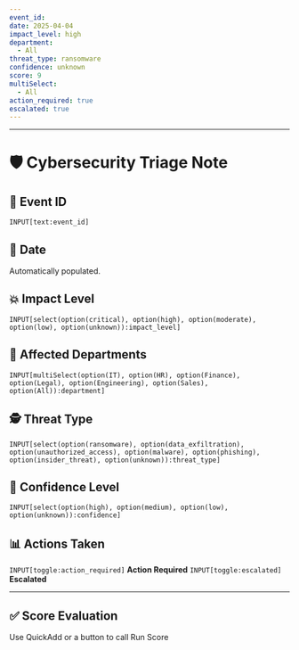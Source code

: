 ```yaml
---
event_id: 
date: 2025-04-04
impact_level: high
department:
  - All
threat_type: ransomware
confidence: unknown
score: 9
multiSelect:
  - All
action_required: true
escalated: true
---
```


---
# 🛡️ Cybersecurity Triage Note

## 🧾 Event ID
```meta-bind
INPUT[text:event_id]
```

## 📅 Date
Automatically populated.

## 💥 Impact Level
```meta-bind
INPUT[select(option(critical), option(high), option(moderate), option(low), option(unknown)):impact_level]
```

## 🏢 Affected Departments
```meta-bind
INPUT[multiSelect(option(IT), option(HR), option(Finance), option(Legal), option(Engineering), option(Sales), option(All)):department]
```

## 🕵️ Threat Type
```meta-bind
INPUT[select(option(ransomware), option(data_exfiltration), option(unauthorized_access), option(malware), option(phishing), option(insider_threat), option(unknown)):threat_type]
```

## 🎯 Confidence Level
```meta-bind
INPUT[select(option(high), option(medium), option(low), option(unknown)):confidence]
```

## 📊 Actions Taken
`INPUT[toggle:action_required]` **Action Required**
`INPUT[toggle:escalated]` **Escalated**


---

## ✅ Score Evaluation

Use QuickAdd or a button to call Run Score